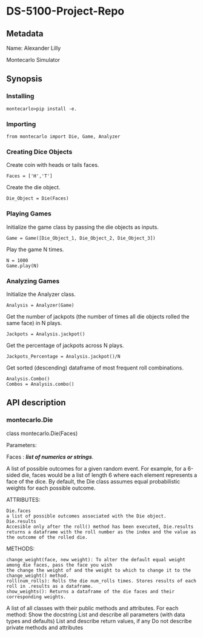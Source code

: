# DS-5100-Project-Repo
## Metadata
Name: Alexander Lilly

Montecarlo Simulator

## Synopsis

### Installing
    montecarlo>pip install -e.

### Importing
    from montecarlo import Die, Game, Analyzer

### Creating Dice Objects
Create coin with heads or tails faces.
    
    Faces = ['H','T']

Create the die object.
    
    Die_Object = Die(Faces)

### Playing Games
Initialize the game class by passing the die objects as inputs. 

    Game = Game([Die_Object_1, Die_Object_2, Die_Object_3])

Play the game N times. 
    
    N = 1000
    Game.play(N)

### Analyzing Games
Initialize the Analyzer class. 

    Analysis = Analyzer(Game)

Get the number of jackpots (the number of times all die objects rolled the same face) in N plays.
    
    Jackpots = Analysis.jackpot()

Get the percentage of jackpots across N plays.

    Jackpots_Percentage = Analysis.jackpot()/N

Get sorted (descending) dataframe of most frequent roll combinations.
    
    Analysis.Combo()
    Combos = Analysis.combo()
    
## API description
### montecarlo.Die
class montecarlo.Die(Faces)

Parameters:

Faces : ***list of numerics or strings***.

A list of possible outcomes for a given random event. For example, for a 6-sided die, faces would 
be a list of length 6 where each element represents a face of the dice. By default, the Die class
assumes equal probabilistic weights for each possible outcome. 

ATTRIBUTES:

    Die.faces 
    a list of possible outcomes associated with the Die object. 
    Die.results
    Accesible only after the roll() method has been executed, Die.results returns a dataframe with the roll number as the index and the value as the outcome of the rolled die. 

METHODS:

    change_weight(face, new weight): To alter the default equal weight among die faces, pass the face you wish 
    the change the weight of and the weight to which to change it to the change_weight() method. 
    roll(num_rolls): Rolls the die num_rolls times. Stores results of each roll in .results as a dataframe. 
    show_weights(): Returns a dataframe of the die faces and their corresponding weights. 

A list of all classes with their public methods and attributes.
For each method:
Show the docstring
List and describe all parameters (with data types and defaults)
List and describe return values, if any
Do not describe private methods and attributes